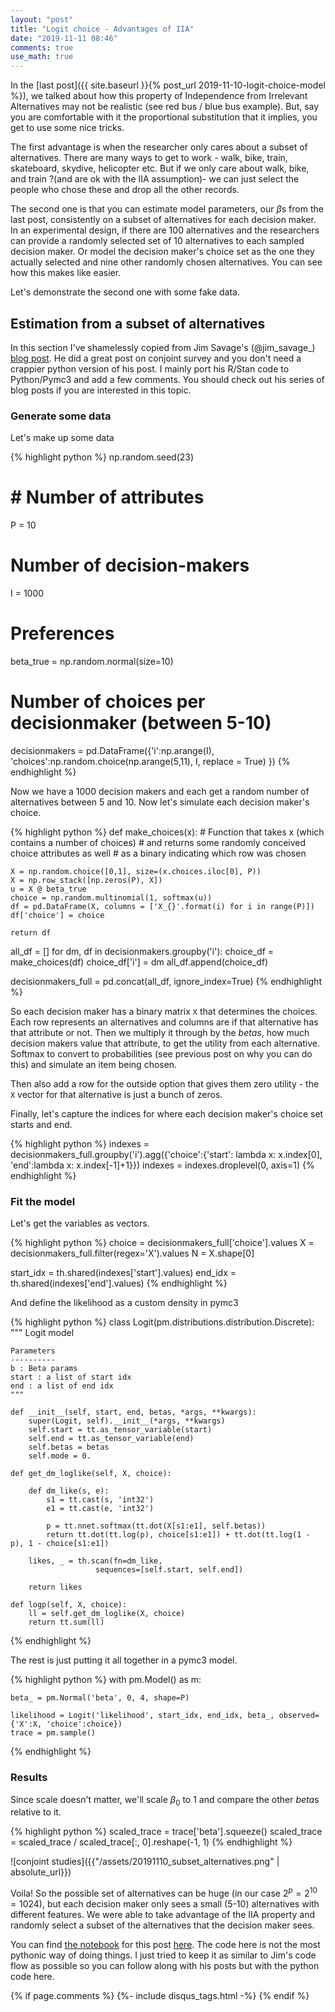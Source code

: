 ```yaml
---
layout: "post"
title: "Logit choice - Advantages of IIA"
date: "2019-11-11 08:46"
comments: true
use_math: true
---
```


In the [last post]({{ site.baseurl }}{% post_url 2019-11-10-logit-choice-model %}), we talked about how this property of Independence from Irrelevant Alternatives may not be realistic (see red bus / blue bus example). But, say you are comfortable with it the proportional substitution that it implies, you get to use some nice tricks.

The first advantage is when the researcher only cares about a subset of alternatives. There are many ways to get to work - walk, bike, train, skateboard, skydive, helicopter etc. But if we only care about walk, bike, and train ?(and are ok with the IIA assumption)- we can just select the people who chose these and drop all the other records.

The second one is that you can estimate model parameters, our $\beta$s from the last post, consistently on a subset of alternatives for each decision maker. In an experimental design, if there are 100 alternatives and the researchers can provide a randomly selected set of 10 alternatives to each sampled decision maker. Or model the decision maker's choice set as the one they actually selected and nine other randomly chosen alternatives. You can see how this makes like easier.

Let's demonstrate the second one with some fake data.

## Estimation from a subset of alternatives

In this section I've shamelessly copied from Jim Savage's (@jim_savage_) [blog post](http://khakieconomics.github.io/2019/03/17/Putting-it-all-together.html). He did a great post on conjoint survey and you don't need a crappier python version of his post. I mainly port his R/Stan code to Python/Pymc3 and add a few comments. You should check out his series of blog posts if you are interested in this topic.

### Generate some data

Let's make up some data

{% highlight python %}
np.random.seed(23)

# # Number of attributes
P = 10
# Number of decision-makers
I = 1000
# Preferences
beta_true = np.random.normal(size=10)

# Number of choices per decisionmaker (between 5-10)
decisionmakers = pd.DataFrame({'i':np.arange(I),
                                'choices':np.random.choice(np.arange(5,11), I, replace = True)
                               })
{% endhighlight %}

Now we have a 1000 decision makers and each get a random number of alternatives between 5 and 10. Now let's simulate each decision maker's choice.

{% highlight python %}
def make_choices(x):
    # Function that takes x (which contains a number of choices)
    # and returns some randomly conceived choice attributes as well
    # as a binary indicating which row was chosen

    X = np.random.choice([0,1], size=(x.choices.iloc[0], P))
    X = np.row_stack([np.zeros(P), X])
    u = X @ beta_true
    choice = np.random.multinomial(1, softmax(u))
    df = pd.DataFrame(X, columns = ['X_{}'.format(i) for i in range(P)])
    df['choice'] = choice

    return df

all_df = []
for dm, df in decisionmakers.groupby('i'):
    choice_df = make_choices(df)
    choice_df['i'] = dm
    all_df.append(choice_df)

decisionmakers_full = pd.concat(all_df, ignore_index=True)
{% endhighlight %}

So each decision maker has a binary matrix `X` that determines the choices. Each row represents an alternatives and columns are if that alternative has that attribute or not. Then we multiply it through by the $betas$, how much decision makers value that attribute, to get the utility from each alternative. Softmax to convert to probabilities (see previous post on why you can do this) and simulate an item being chosen.

Then also add a row for the outside option that gives them zero utility - the `X` vector for that alternative is just a bunch of zeros.

Finally, let's capture the indices for where each decision maker's choice set starts and end.

{% highlight python %}
indexes = decisionmakers_full.groupby('i').agg({'choice':{'start': lambda x: x.index[0], 'end':lambda x: x.index[-1]+1}})
indexes = indexes.droplevel(0, axis=1)
{% endhighlight %}

### Fit the model

Let's get the variables as vectors.

{% highlight python %}
choice = decisionmakers_full['choice'].values
X = decisionmakers_full.filter(regex='X').values
N = X.shape[0]

start_idx = th.shared(indexes['start'].values)
end_idx = th.shared(indexes['end'].values)
{% endhighlight %}

And define the likelihood as a custom density in pymc3

{% highlight python %}
class Logit(pm.distributions.distribution.Discrete):
    """
    Logit model

    Parameters
    ----------
    b : Beta params
    start : a list of start idx
    end : a list of end idx
    """

    def __init__(self, start, end, betas, *args, **kwargs):
        super(Logit, self).__init__(*args, **kwargs)
        self.start = tt.as_tensor_variable(start)
        self.end = tt.as_tensor_variable(end)
        self.betas = betas
        self.mode = 0.

    def get_dm_loglike(self, X, choice):

        def dm_like(s, e):
            s1 = tt.cast(s, 'int32')
            e1 = tt.cast(e, 'int32')

            p = tt.nnet.softmax(tt.dot(X[s1:e1], self.betas))
            return tt.dot(tt.log(p), choice[s1:e1]) + tt.dot(tt.log(1 - p), 1 - choice[s1:e1])

        likes, _ = th.scan(fn=dm_like,
                       sequences=[self.start, self.end])

        return likes

    def logp(self, X, choice):
        ll = self.get_dm_loglike(X, choice)
        return tt.sum(ll)
{% endhighlight %}

The rest is just putting it all together in a pymc3 model.

{% highlight python %}
with pm.Model() as m:

    beta_ = pm.Normal('beta', 0, 4, shape=P)

    likelihood = Logit('likelihood', start_idx, end_idx, beta_, observed={'X':X, 'choice':choice})
    trace = pm.sample()
{% endhighlight %}

### Results

Since scale doesn't matter, we'll scale $\beta_0$ to 1 and compare the other $beta$s relative to it.

{% highlight python %}
scaled_trace = trace['beta'].squeeze()
scaled_trace = scaled_trace / scaled_trace[:, 0].reshape(-1, 1)
{% endhighlight %}

![conjoint studies]({{"/assets/20191110_subset_alternatives.png" | absolute_url}})

Voila! So the possible set of alternatives can be huge (in our case $2^p = 2^{10} = 1024$), but each decision maker only sees a small (5-10) alternatives with different features. We were able to take advantage of the IIA property and randomly select a subset of the alternatives that the decision maker sees.

You can find [the notebook](https://github.com/sidravi1/Blog/tree/master/nbs/logit_choice) for this post [here](https://github.com/sidravi1/Blog/tree/master/nbs/logit_choice). The code here is not the most pythonic way of doing things. I just tried to keep it as similar to Jim's code flow as possible so you can follow along with his posts but with the python code here.

{% if page.comments %}
  {%- include disqus_tags.html -%}
{% endif %}
